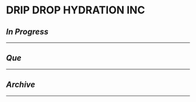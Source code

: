# DRIP DROP HYDRATION INC

## *In Progress*

--------------------

## *Que*

-----------------------------------
## *Archive*

-----------------------------------

